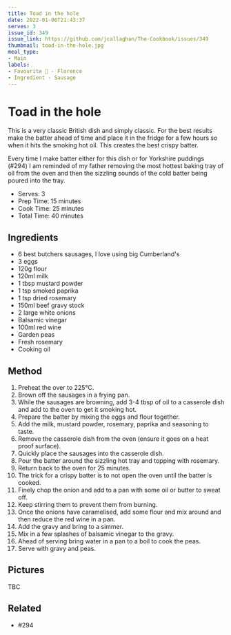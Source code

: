 ```yaml
---
title: Toad in the hole
date: 2022-01-06T21:43:37
serves: 3
issue_id: 349
issue_link: https://github.com/jcallaghan/The-Cookbook/issues/349
thumbnail: toad-in-the-hole.jpg
meal_type:
- Main
labels:
- Favourite 🥰 - Florence
- Ingredient - Sausage
---
```


# Toad in the hole

This is a very classic British dish and simply classic. For the best results make the batter ahead of time and place it in the fridge for a few hours so when it hits the smoking hot oil. This creates the best crispy batter. 

Every time I make batter either for this dish or for Yorkshire puddings (#294) I am reminded of my father removing the most hottest baking tray of oil from the oven and then the sizzling sounds of the cold batter being poured into the tray.

- Serves: 3
- Prep Time: 15 minutes
- Cook Time: 25 minutes
- Total Time: 40 minutes

## Ingredients

- 6 best butchers sausages, I love using big Cumberland's
- 3 eggs
- 120g flour
- 120ml milk
- 1 tbsp mustard powder
- 1 tsp smoked paprika
- 1 tsp dried rosemary
- 150ml beef gravy stock
- 2 large white onions
- Balsamic vinegar
- 100ml red wine
- Garden peas
- Fresh rosemary
- Cooking oil

## Method

1. Preheat the over to 225°C.
1. Brown off the sausages in a frying pan.
1. While the sausages are browning, add 3-4 tbsp of oil to a casserole dish and add to the oven to get it smoking hot.
1. Prepare the batter by mixing the eggs and flour together.
1. Add the milk, mustard powder, rosemary, paprika and seasoning to taste.
1. Remove the casserole dish from the oven (ensure it goes on a heat proof surface).
1. Quickly place the sausages into the casserole dish.
1. Pour the batter around the sizzling hot tray and topping with rosemary.
1. Return back to the oven for 25 minutes.
1. The trick for a crispy batter is to not open the oven until the batter is cooked.
1. Finely chop the onion and add to a pan with some oil or butter to sweat off.
1. Keep stirring them to prevent them from burning.
1. Once the onions have caramelised, add some flour and mix around and then reduce the red wine in a pan.
1. Add the gravy and bring to a simmer.
1. Mix in a few splashes of balsamic vinegar to the gravy.
1. Ahead of serving bring water in a pan to a boil to cook the peas.
17. Serve with gravy and peas.

## Pictures

TBC

## Related

- #294
